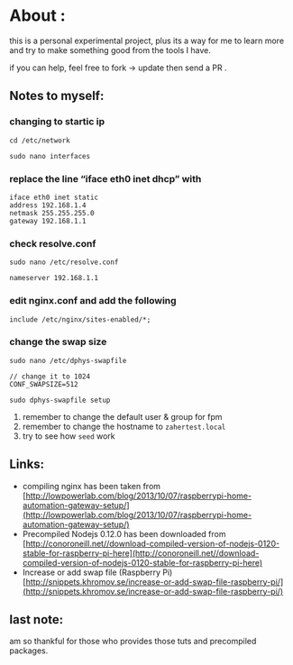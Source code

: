 # About : 

this is a personal experimental project, plus its a way for me to learn more and try to make something good from the tools I have.

if you can help, feel free to fork -> update then send a PR .

## Notes to myself:

### changing to startic ip
    cd /etc/network

    sudo nano interfaces

### replace the line “iface eth0 inet dhcp” with

    iface eth0 inet static
    address 192.168.1.4
    netmask 255.255.255.0
    gateway 192.168.1.1


### check resolve.conf
    sudo nano /etc/resolve.conf

    nameserver 192.168.1.1

### edit nginx.conf and add the following
    include /etc/nginx/sites-enabled/*;

### change the swap size

    sudo nano /etc/dphys-swapfile
    
    // change it to 1024
    CONF_SWAPSIZE=512

    sudo dphys-swapfile setup



1. remember to change the default user & group for fpm
1. remember to change the hostname to `zahertest.local`
1. try to see how `seed` work

## Links:

* compiling nginx has been taken from [http://lowpowerlab.com/blog/2013/10/07/raspberrypi-home-automation-gateway-setup/](http://lowpowerlab.com/blog/2013/10/07/raspberrypi-home-automation-gateway-setup/)
* Precompiled Nodejs 0.12.0 has been downloaded from [http://conoroneill.net//download-compiled-version-of-nodejs-0120-stable-for-raspberry-pi-here](http://conoroneill.net//download-compiled-version-of-nodejs-0120-stable-for-raspberry-pi-here)
* Increase or add swap file (Raspberry Pi) [http://snippets.khromov.se/increase-or-add-swap-file-raspberry-pi/](http://snippets.khromov.se/increase-or-add-swap-file-raspberry-pi/)

## last note:

am so thankful for those who provides those tuts and precompiled packages.
